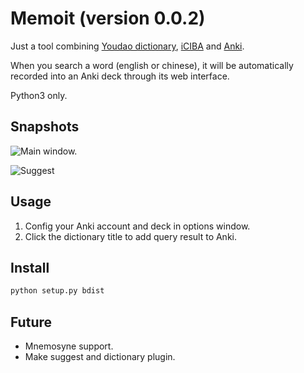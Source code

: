 # Memoit (version 0.0.2)

Just a tool combining [Youdao dictionary](http://dict.youdao.com/), [iCIBA](http://www.iciba.com/) and [Anki](http://ankisrs.net/).

When you search a word (english or chinese), it will be automatically recorded into an Anki deck through its web interface.

Python3 only.

## Snapshots

![Main window.](http://raw.github.com/Answeror/memoit/master/snapshots/main.png)

![Suggest](http://raw.github.com/Answeror/memoit/master/snapshots/main.png)

## Usage

1. Config your Anki account and deck in options window.
2. Click the dictionary title to add query result to Anki.

## Install

```bash
python setup.py bdist
```

## Future

* Mnemosyne support.
* Make suggest and dictionary plugin.
